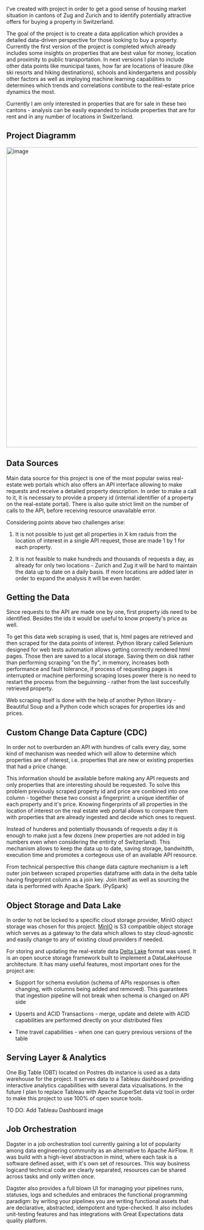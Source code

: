 I've created with project in order to get a good sense of housing market situation in cantons of Zug and Zurich and 
to identify potentially attractive offers for buying a property in Switzerland. 

The goal of the project is to create a data application which provides a detailed data-driven perspective for those looking to buy a property.
Currently the first version of the project is completed which already includes some insights on properties that are best value for money, location and proximity to public transportation. In next versions I plan to include other data points like municipal taxes, how far are locations of leasure (like ski resorts and hiking destinations), schools and kindergartens and possibly other factors as well as imploying machine learning capabilities to determines which trends and  correlations contibute to the real-estate price dynamics the most.

Currently I am only interested in properties that are for sale in these two cantons - analysis can be easily expanded to include properties that are for rent and in any number of locations in Switzerland.


## Project Diagramm

<img width="788" alt="image" src="https://github.com/StephanKnox/real-estate-project/assets/123996543/6e78f78f-09ff-477a-8852-8bdc1e247536">


## Data Sources

Main data source for this project is one of the most popular swiss real-estate web portals which also offers an API interface allowing to make requests and receive a detailed property description. In order to make a call to it, it is necessary to provide a propery id (internal identifier of a property on the real-estate portal). There is also quite strict limit on the number of calls to the API, before receiving resource unavailable error. 

Considering points above two challenges arise:

1) It is not possible to just get all properties in X km raduis from the location of interest in a single API request, those are made 1 by 1 for each property.
  
2) It is not feasible to make hundreds and thousands of requests a day, as already for only two locations - Zurich and Zug it will be hard to maintain the data up to date on a daily basis. If more locations are added later in order to expand the analysis it will be even harder.


## Getting the Data
Since requests to the API are made one by one, first property ids need to be identified. Besides the ids it would be useful to know property's price as well.

To get this data web scraping is used, that is, html pages are retrieved and then scraped for the data points of interest.
Python library called Selenium designed for web tests automation allows getting correctly rendered html pages. Those then are saved to a local storage. Saving them on disk rather than performing scraping "on the fly", in memory, increases both performance and fault tolerance, if process of requesting pages is interrupted or machine performing scraping loses power there is no need to restart the process from the beguinning - rather from the last succesfully retrieved property.

Web scraping itself is done with the help of another Python library - Beautiful Soup and a Python code which scrapes for properties ids and prices. 


## Custom Change Data Capture (CDC)
In order not to overburden an API with hundres of calls every day, some kind of mechanism was needed which will allow to determine which properties are of interest, i.e. properties that are new or existing properties that had a price change. 

This information should be available before making any API requests and only properties that are interesting should be requested. To solve this problem previously scraped property id and price are combined into one column - together these two consist a fingerprint: a unique identifier of each property and it's price. Knowing fingerprints of all properties in the location of interest on the real estate web portal allows to compare them with properties that are already ingested and decide which ones to request. 

Instead of hunderes and potentially thousands of requests a day it is enough to make just a few dozens (new properties are not added in big numbers even when considering the entirity of Switzerland). This mechanism allows to keep the data up to date, saving storage, bandwitdth, execution time and promotes a cortegeous use of an available API resource.

From technical perspective this change data capture mechanism is a left outer join between scraped properties dataframe with data in the delta table having fingerprint column as a join key. Join itself as well as sourcing the data is performed with Apache Spark. (PySpark)


## Object Storage and Data Lake
In order to not be locked to a specific cloud storage provider, MinIO object storage was chosen for this project.
[MinIO](https://min.io/) is S3 compatible object storage which serves as a gateway to the data which allows to stay cloud-agnostic and easily change to any of existing cloud providers if needed.

For storing and updating the real-estate data [Delta Lake](https://delta.io/) format was used. It is an open source storage framework built to implement a DataLakeHouse architecture. 
It has many useful features, most important ones for the project are: 
* Support for schema evolution (schema of APIs responses is often changing, with columns being added and removed). This guarantees that ingestion pipeline will not break when schema is changed on API side

* Upserts and ACID Transactions - merge, update and delete with ACID capabilities are performed directly on your distributed files

* Time travel capabilities - when one can query previous versions of the table


## Serving Layer & Analytics
One Big Table (OBT) located on Postres db instance is used as a data warehouse for the project. It serves data to a Tableau dashboard providing interactive analytics capabilities with several data vizualisations.
In the future I plan to replace Tableau with Apache SuperSet data viz tool in order to make this project to use 100% of open source tools.

TO DO: Add Tableau Dashboard image


## Job Orchestration
Dagster in a job orchestration tool currently gaining a lot of popularity among data engineering community as an alternative to Apache AirFlow.
It was build with a high-level abstraction in mind, where each task is a software defined asset, with it's own set of resources.
This way business logicand technical code are clearly separated, resources can be shared across tasks and only written once.

Dagster also provides a full blown UI for managing your pipelines runs, statuses, logs and schedules and embraces the functional programming paradigm:
by writing your pipelines you are writing functional assets that are declarative, abstracted, idempotent and type-checked. It also includes unit-testing features and has integrations with Great Expectations data quality platform.











